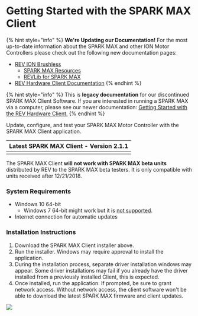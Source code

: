 # Getting Started with the SPARK MAX Client

{% hint style="info" %}
**We're Updating our Documentation!** For the most up-to-date information about the SPARK MAX and other ION Motor Controllers please check out the following new documentation pages:&#x20;

* [REV ION Brushless ](https://docs.revrobotics.com/brushless)
  * [SPARK MAX Resources](https://docs.revrobotics.com/brushless/links#spark-max-links)
  * [REVLib for SPARK MAX](https://docs.revrobotics.com/brushless/spark-max/revlib)
* [REV Hardware Client Documentation](https://docs.revrobotics.com/rev-hardware-client/)
{% endhint %}

{% hint style="info" %}
This is **legacy documentation** for our discontinued SPARK MAX Client Software. If you are interested in running a SPARK MAX via a computer, please see our newer documentation: [Getting Started with the REV Hardware Client.](../../rev-hardware-client/getting-started-with-the-rev-hardware-client/)
{% endhint %}

Update, configure, and test your SPARK MAX Motor Controller with the SPARK MAX Client application.&#x20;

|                                                                          Latest SPARK MAX Client - Version 2.1.1                                                                          |
| :---------------------------------------------------------------------------------------------------------------------------------------------------------------------------------------: |
| [<img src="../../.gitbook/assets/download-latest-spark-max-client.svg" alt="" data-size="original"> ](https://www.revrobotics.com/content/sw/max/client/spark-max-client-setup-2.1.1.exe) |

The SPARK MAX Client **will not work with SPARK MAX beta units** distributed by REV to the SPARK MAX beta testers. It is only compatible with units received after 12/21/2018.

### System Requirements

* Windows 10 64-bit
  * Windows 7 64-bit might work but it is [not supported](https://support.microsoft.com/en-us/help/4057281/windows-7-support-will-end-on-january-14-2020).
* Internet connection for automatic updates

### Installation Instructions

1. Download the SPARK MAX Client installer above.
2. Run the installer. Windows may require approval to install the application.
3. During the installation process, separate driver installation windows may appear. Some driver installations may fail if you already have the driver installed from a previously installed Client, this is expected.
4.  Once installed, run the application. If prompted, be sure to grant network access. Without network access, the client software won't be able to download the latest SPARK MAX firmware and client updates.



![](https://cdn8.bigcommerce.com/s-t3eo8vwp22/product\_images/uploaded\_images/windowsfirewall.png)

####
